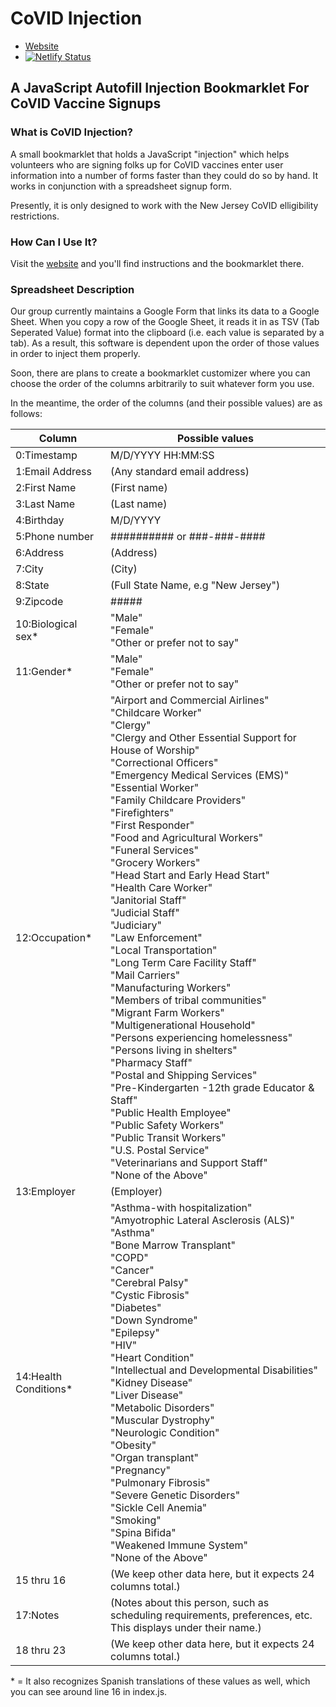 # CoVID Injection

* [Website](https://covid-injection.netlify.app/)
* [![Netlify Status](https://api.netlify.com/api/v1/badges/7447f05c-93a8-44ac-aef3-f20732e86808/deploy-status)](https://app.netlify.com/sites/covid-injection/deploys)

## A JavaScript Autofill Injection Bookmarklet For CoVID Vaccine Signups

### What is CoVID Injection?

A small bookmarklet that holds a JavaScript "injection" which helps volunteers who are signing folks up for CoVID vaccines enter user information into a number of forms faster than they could do so by hand. It works in conjunction with a spreadsheet signup form.

Presently, it is only designed to work with the New Jersey CoVID elligibility restrictions.

### How Can I Use It?

Visit the [website](https://covid-injection.netlify.app/) and you'll find instructions and the bookmarklet there.

### Spreadsheet Description

Our group currently maintains a Google Form that links its data to a Google Sheet. When you copy a row of the Google Sheet, it reads it in as TSV (Tab Seperated Value) format into the clipboard (i.e. each value is separated by a tab). As a result, this software is dependent upon the order of those values in order to inject them properly.

Soon, there are plans to create a bookmarklet customizer where you can choose the order of the columns arbitrarily to suit whatever form you use.

In the meantime, the order of the columns (and their possible values) are as follows:

Column | Possible values
------ | ---------------
0:Timestamp | M/D/YYYY HH:MM:SS
1:Email Address | (Any standard email address)
2:First Name | (First name)
3:Last Name | (Last name)
4:Birthday | M/D/YYYY
5:Phone number | ########## or ###-###-####
6:Address | (Address)
7:City | (City)
8:State | (Full State Name, e.g "New Jersey")
9:Zipcode | #####
10:Biological sex* | "Male" <br> "Female" <br> "Other or prefer not to say"
11:Gender* | "Male" <br> "Female" <br> "Other or prefer not to say"
12:Occupation* | "Airport and Commercial Airlines" <br> "Childcare Worker" <br> "Clergy" <br> "Clergy and Other Essential Support for House of Worship" <br> "Correctional Officers" <br> "Emergency Medical Services (EMS)" <br> "Essential Worker" <br> "Family Childcare Providers" <br> "Firefighters" <br> "First Responder" <br> "Food and Agricultural Workers" <br> "Funeral Services" <br> "Grocery Workers" <br> "Head Start and Early Head Start" <br> "Health Care Worker" <br> "Janitorial Staff" <br> "Judicial Staff" <br> "Judiciary" <br> "Law Enforcement" <br> "Local Transportation" <br> "Long Term Care Facility Staff" <br> "Mail Carriers" <br> "Manufacturing Workers" <br> "Members of tribal communities" <br> "Migrant Farm Workers" <br> "Multigenerational Household" <br> "Persons experiencing homelessness" <br> "Persons living in shelters" <br> "Pharmacy Staff" <br> "Postal and Shipping Services" <br> "Pre-Kindergarten -12th grade Educator & Staff" <br> "Public Health Employee" <br> "Public Safety Workers" <br> "Public Transit Workers" <br> "U.S. Postal Service" <br> "Veterinarians and Support Staff" <br> "None of the Above"
13:Employer | (Employer)
14:Health Conditions* | "Asthma-with hospitalization" <br> "Amyotrophic Lateral Asclerosis (ALS)" <br> "Asthma" <br> "Bone Marrow Transplant" <br> "COPD" <br> "Cancer" <br> "Cerebral Palsy" <br> "Cystic Fibrosis" <br> "Diabetes" <br> "Down Syndrome" <br> "Epilepsy" <br> "HIV" <br> "Heart Condition" <br> "Intellectual and Developmental Disabilities" <br> "Kidney Disease" <br> "Liver Disease" <br> "Metabolic Disorders" <br> "Muscular Dystrophy" <br> "Neurologic Condition" <br> "Obesity" <br> "Organ transplant" <br> "Pregnancy" <br> "Pulmonary Fibrosis" <br> "Severe Genetic Disorders" <br> "Sickle Cell Anemia" <br> "Smoking" <br> "Spina Bifida" <br> "Weakened Immune System" <br> "None of the Above"
15 thru 16 | (We keep other data here, but it expects 24 columns total.)
17:Notes | (Notes about this person, such as scheduling requirements, preferences, etc. This displays under their name.)
18 thru 23 | (We keep other data here, but it expects 24 columns total.)

\* = It also recognizes Spanish translations of these values as well, which you can see around line 16 in index.js.